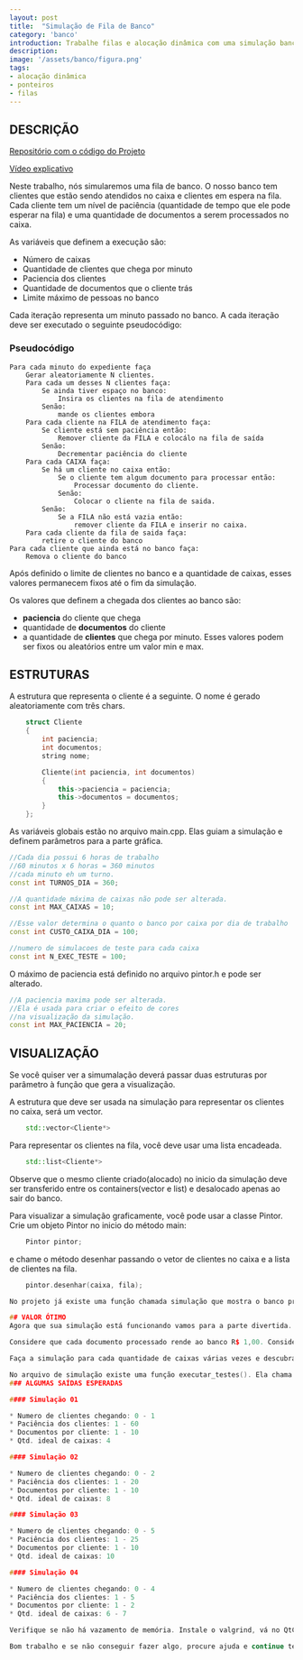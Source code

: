 ```yaml
---
layout: post
title:  "Simulação de Fila de Banco"
category: 'banco'
introduction: Trabalhe filas e alocação dinâmica com uma simulação bancária.
description:
image: '/assets/banco/figura.png'
tags:
- alocação dinâmica
- ponteiros
- filas
---
```



## DESCRIÇÃO

[Repositório com o código do Projeto](https://github.com/qxcodeed/simulacao_banco)

[Vídeo explicativo](https://youtu.be/onlD6FPHJvw)

Neste trabalho, nós simularemos uma fila de banco. O nosso banco tem clientes
que estão sendo atendidos no caixa e clientes em espera na fila. Cada cliente
tem um nível de paciência (quantidade de tempo que ele pode esperar na fila) e
uma quantidade de documentos a serem processados no caixa.

As variáveis que definem a execução são:
- Número de caixas
- Quantidade de clientes que chega por minuto
- Paciencia dos clientes
- Quantidade de documentos que o cliente trás
- Limite máximo de pessoas no banco

Cada iteração representa um minuto passado no banco. A cada iteração deve ser
executado o seguinte pseudocódigo:

### Pseudocódigo
```
Para cada minuto do expediente faça
    Gerar aleatoriamente N clientes.
    Para cada um desses N clientes faça:
        Se ainda tiver espaço no banco:
            Insira os clientes na fila de atendimento
        Senão:
            mande os clientes embora
    Para cada cliente na FILA de atendimento faça:
        Se cliente está sem paciência então:
            Remover cliente da FILA e colocálo na fila de saída 
        Senão:
            Decrementar paciência do cliente
    Para cada CAIXA faça:
        Se há um cliente no caixa então:
            Se o cliente tem algum documento para processar então:
                Processar documento do cliente.
            Senão:
                Colocar o cliente na fila de saida.
        Senão:
            Se a FILA não está vazia então:
                remover cliente da FILA e inserir no caixa.
    Para cada cliente da fila de saida faça:
        retire o cliente do banco
Para cada cliente que ainda está no banco faça:
    Remova o cliente do banco
```    

Após definido o limite de clientes no banco e a quantidade de caixas, esses
valores permanecem fixos até o fim da simulação.

Os valores que definem a chegada dos clientes ao banco são:
- **paciencia** do cliente que chega
- quantidade de **documentos** do cliente
- a quantidade de **clientes** que chega por minuto.
Esses valores podem ser fixos ou aleatórios entre um valor min e max.

## ESTRUTURAS
A estrutura que representa o cliente é a seguinte. O nome é gerado aleatoriamente com três chars.

```c++
    struct Cliente
    {
        int paciencia;
        int documentos;
        string nome;

        Cliente(int paciencia, int documentos)
        {
            this->paciencia = paciencia;
            this->documentos = documentos;
        }
    };
```

As variáveis globais estão no arquivo main.cpp. Elas guiam a simulação
e definem parâmetros para a parte gráfica.

```c++
//Cada dia possui 6 horas de trabalho
//60 minutos x 6 horas = 360 minutos
//cada minuto eh um turno.
const int TURNOS_DIA = 360;

//A quantidade máxima de caixas não pode ser alterada.
const int MAX_CAIXAS = 10;

//Esse valor determina o quanto o banco por caixa por dia de trabalho
const int CUSTO_CAIXA_DIA = 100;

//numero de simulacoes de teste para cada caixa
const int N_EXEC_TESTE = 100;
```

O máximo de paciencia está definido no arquivo pintor.h e pode ser alterado.

```c++
//A paciencia maxima pode ser alterada.
//Ela é usada para criar o efeito de cores
//na visualização da simulação.
const int MAX_PACIENCIA = 20;
```

## VISUALIZAÇÃO
Se você quiser ver a simumalação deverá passar duas estruturas por parâmetro à função que gera a visualização.

A estrutura que deve ser usada na simulação para representar os clientes no caixa, será um vector.
```c++
    std::vector<Cliente*> 
```
Para representar os clientes na fila, você deve usar uma lista encadeada.
```c++
    std::list<Cliente*>
```
Observe que o mesmo cliente criado(alocado) no inicio da simulação deve ser transferido entre os containers(vector e list) e desalocado apenas ao sair do banco.

Para visualizar a simulação graficamente, você pode usar a classe Pintor.
Crie um objeto Pintor no inicio do método main:
```c++
    Pintor pintor;
```
e chame o método desenhar passando o vetor de clientes no caixa e a lista de clientes na fila.
```c++
    pintor.desenhar(caixa, fila);

No projeto já existe uma função chamada simulação que mostra o banco pra você.

## VALOR ÓTIMO
Agora que sua simulação está funcionando vamos para a parte divertida. O dono do banco lhe contratou para descobrir qual a quantidade ideal de caixas que devem ser colocados na agência para que o banco tenha o maior lucro possível. Observe que poucos caixas fazem a fila crescer e os clientes desistirem e muitos caixas implicam numa folha de pagamento mais alta.

Considere que cada documento processado rende ao banco R$ 1,00. Considere também o custo de um caixa para o banco é de R$ 100 por dia. Encontre para cada situação pedida (*paciencia, documentos, clientes*) a quantidade de caixas que o banco deve colocar que lhe dê maior lucro em um dia (o expediente do banco é de 6 hrs por dia, o que dão 360 iterações na nossa simulação).

Faça a simulação para cada quantidade de caixas várias vezes e descubra qual a quantidade que dá o maior rendimento ao banco. Abaixo, algumas simulações que você pode executar e comparar com o valor esperado.

No arquivo de simulação existe uma função executar_testes(). Ela chama a função otimizar_lucro(...) que você deve implementar e compara se o valor da sua otimização gera o resultado esperado.
### ALGUMAS SAÍDAS ESPERADAS

#### Simulação 01

* Numero de clientes chegando: 0 - 1
* Paciência dos clientes: 1 - 60
* Documentos por cliente: 1 - 10
* Qtd. ideal de caixas: 4

#### Simulação 02

* Numero de clientes chegando: 0 - 2
* Paciência dos clientes: 1 - 20
* Documentos por cliente: 1 - 10
* Qtd. ideal de caixas: 8

#### Simulação 03

* Numero de clientes chegando: 0 - 5
* Paciência dos clientes: 1 - 25
* Documentos por cliente: 1 - 10
* Qtd. ideal de caixas: 10

#### Simulação 04

* Numero de clientes chegando: 0 - 4
* Paciência dos clientes: 1 - 5
* Documentos por cliente: 1 - 2
* Qtd. ideal de caixas: 6 - 7

Verifique se não há vazamento de memória. Instale o valgrind, vá no QtCreator, Analyze, Valgring Memory Analyzer. Ele vai verificar os vazamentos de memória.

Bom trabalho e se não conseguir fazer algo, procure ajuda e continue tentando.
